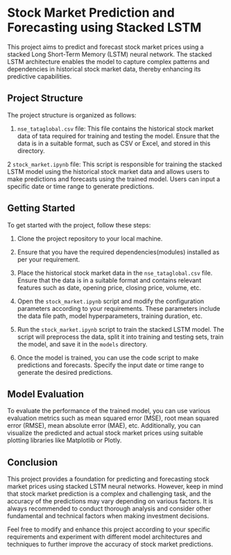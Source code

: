 # Stock Market Prediction and Forecasting using Stacked LSTM

This project aims to predict and forecast stock market prices using a stacked Long Short-Term Memory (LSTM) neural network. The stacked LSTM architecture enables the model to capture complex patterns and dependencies in historical stock market data, thereby enhancing its predictive capabilities.


## Project Structure

The project structure is organized as follows:

1. `nse_tataglobal.csv` file: This file contains the historical stock market data of tata required for training and testing the model. Ensure that the data is in a suitable format, such as CSV or Excel, and stored in this directory.

2 `stock_market.ipynb` file: This script is responsible for training the stacked LSTM model using the historical stock market data and allows users to make predictions and forecasts using the trained model. Users can input a specific date or time range to generate predictions.



## Getting Started

To get started with the project, follow these steps:

1. Clone the project repository to your local machine.

2. Ensure that you have the required dependencies(modules) installed as per your requirement. 

3. Place the historical stock market data in the `nse_tataglobal.csv` file. Ensure that the data is in a suitable format and contains relevant features such as date, opening price, closing price, volume, etc.

4. Open the `stock_market.ipynb` script and modify the configuration parameters according to your requirements. These parameters include the data file path, model hyperparameters, training duration, etc.

5. Run the `stock_market.ipynb` script to train the stacked LSTM model. The script will preprocess the data, split it into training and testing sets, train the model, and save it in the `models` directory.

6. Once the model is trained, you can use the code script to make predictions and forecasts. Specify the input date or time range to generate the desired predictions.


## Model Evaluation

To evaluate the performance of the trained model, you can use various evaluation metrics such as mean squared error (MSE), root mean squared error (RMSE), mean absolute error (MAE), etc.  Additionally, you can visualize the predicted and actual stock market prices using suitable plotting libraries like Matplotlib or Plotly.


## Conclusion

This project provides a foundation for predicting and forecasting stock market prices using stacked LSTM neural networks. However, keep in mind that stock market prediction is a complex and challenging task, and the accuracy of the predictions may vary depending on various factors. It is always recommended to conduct thorough analysis and consider other fundamental and technical factors when making investment decisions.

Feel free to modify and enhance this project according to your specific requirements and experiment with different model architectures and techniques to further improve the accuracy of stock market predictions.

